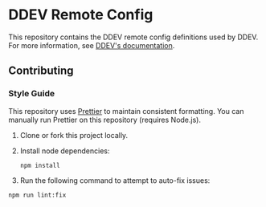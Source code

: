# DDEV Remote Config

This repository contains the DDEV remote config definitions used by DDEV. For
more information, see [DDEV's documentation](https://ddev.readthedocs.io/en/latest/developers/remote-config).

## Contributing

### Style Guide

This repository uses [Prettier](https://prettier.io/docs/en/) to maintain consistent formatting.
You can manually run Prettier on this repository (requires Node.js).

1. Clone or fork this project locally.
2. Install node dependencies:

   ```shell
   npm install
   ```

3. Run the following command to attempt to auto-fix issues:

  ```shell
  npm run lint:fix
  ```
